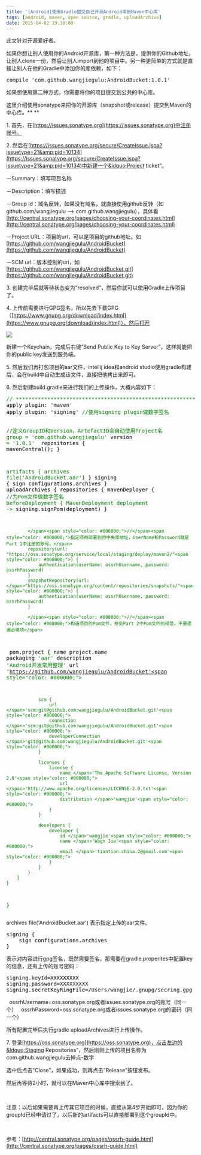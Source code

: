 ```yaml
---
title: '[Android]使用Gradle提交自己开源Android库到Maven中心库'
tags: [android, maven, open source, gradle, uploadArchive]
date: 2015-04-02 19:38:00
---
```


此文针对开源爱好者。

如果你想让别人使用你的Android开源库，第一种方法是，提供你的Github地址，让别人clone一份，然后让别人import到他的项目中。另一种更简单的方式就是直接让别人在他的Gradle中添加你的库依赖，如下：

<div class="cnblogs_code">
<pre>compile 'com.github.wangjiegulu:AndroidBucket:1.0.1'</pre>
</div>

如果想使用第二种方式，你需要将你的项目提交到公共的中心库。

这里介绍使用sonatype来把你的开源库（snapshot或release）提交到Maven的中心库。**
**

1\. 首先，在[https://issues.sonatype.org](https://issues.sonatype.org)中注册账号。

2\. 然后在[https://issues.sonatype.org/secure/CreateIssue.jspa?issuetype=21&amp;pid=10134](https://issues.sonatype.org/secure/CreateIssue.jspa?issuetype=21&amp;pid=10134)中新建一个&ldquo;Project ticket&rdquo;。

－Summary：填写项目名称<span class="aui-icon icon-required">
</span>

－Description：填写描述

－Group Id：域名反转，如果没有域名，就直接使用github反转（如github.com/wangjiegulu --&gt; com.github.wangjiegulu），具体看[http://central.sonatype.org/pages/choosing-your-coordinates.html](http://central.sonatype.org/pages/choosing-your-coordinates.html)<span class="aui-icon icon-required">
</span>

－Project URL：项目的url，可以是项目的github地址。如[https://github.com/wangjiegulu/AndroidBucket](https://github.com/wangjiegulu/AndroidBucket)

－SCM url：版本控制的uri，如[https://github.com/wangjiegulu/AndroidBucket.git](https://github.com/wangjiegulu/AndroidBucket.git)

3\. 创建完毕后就等待状态变为&ldquo;resolved&rdquo;，然后你就可以使用Gradle上传项目了。

4\. 上传前需要进行GPG签名，所以先去下载GPG（[https://www.gnupg.org/download/index.html](https://www.gnupg.org/download/index.html)），然后打开

![](http://images.cnitblog.com/blog2015/378300/201504/021841366545243.png)

新建一个Keychain，完成后右键&ldquo;Send Public Key to Key Server&rdquo;，这样就能把你的public key发送到服务端。

5\. 然后我们再打包项目的aar文件，intellij idea和android studio使用gradle构建后，会在build中自动生成该文件，直接把他拷出来即可。

6\. 然后新建build.gradle来进行我们的上传操作，大概内容如下：

<div class="cnblogs_code">
<pre><span style="color: #008000;">//</span><span style="color: #008000;"> *********************************************************************</span><span style="color: #000000;">
apply plugin: </span>'maven'<span style="color: #000000;">
apply plugin: </span>'signing' <span style="color: #008000;">//</span><span style="color: #008000;">使用signing plugin做数字签名

</span><span style="color: #008000;">//</span><span style="color: #008000;">定义GroupID和Version，ArtefactID会自动使用Project名</span>
group = 'com.github.wangjiegulu'<span style="color: #000000;">
version </span>= '1.0.1'
<span style="color: #000000;">
repositories {
    mavenCentral();
}

artifacts {
    archives file(</span>'AndroidBucket.aar'<span style="color: #000000;">)
}
signing {
    sign configurations.archives
}</span>
<span style="color: #000000;">
uploadArchives {
    repositories {
        mavenDeployer {
            </span><span style="color: #008000;">//</span><span style="color: #008000;">为Pom文件做数字签名</span>
            beforeDeployment { MavenDeployment deployment -&gt;<span style="color: #000000;"> signing.signPom(deployment) }

            </span><span style="color: #008000;">//</span><span style="color: #008000;">指定项目部署到的中央库地址，UserName和Password就是Part 1中注册的账号。</span>
            repository(url: "https://oss.sonatype.org/service/local/staging/deploy/maven2/"<span style="color: #000000;">) {
                authentication(userName: ossrhUsername, password: ossrhPassword)
            }
            snapshotRepository(url: </span>"https://oss.sonatype.org/content/repositories/snapshots/"<span style="color: #000000;">) {
                authentication(userName: ossrhUsername, password: ossrhPassword)
            }

            </span><span style="color: #008000;">//</span><span style="color: #008000;">构造项目的Pom文件，参见Part 2中Pom文件的规范，不要遗漏必填项</span>
<span style="color: #000000;">            pom.project {
                name project.name
                packaging </span>'aar'<span style="color: #000000;">
                description </span>'Android开发常用整理'<span style="color: #000000;">
                url </span>'https://github.com/wangjiegulu/AndroidBucket'<span style="color: #000000;">

                scm {
                    url </span>'scm:git@github.com:wangjiegulu/AndroidBucket.git'<span style="color: #000000;">
                    connection </span>'scm:git@github.com:wangjiegulu/AndroidBucket.git'<span style="color: #000000;">
                    developerConnection </span>'git@github.com:wangjiegulu/AndroidBucket.git'<span style="color: #000000;">
                }

                licenses {
                    license {
                        name </span>'The Apache Software License, Version 2.0'<span style="color: #000000;">
                        url </span>'http://www.apache.org/licenses/LICENSE-2.0.txt'<span style="color: #000000;">
                        distribution </span>'wangjie'<span style="color: #000000;">
                    }
                }

                developers {
                    developer {
                        id </span>'wangjie'<span style="color: #000000;">
                        name </span>'Wagn Jie'<span style="color: #000000;">
                        email </span>'tiantian.china.2@gmail.com'<span style="color: #000000;">
                    }
                }
            }
        }
    }
}</span></pre>
</div>

archives file('AndroidBucket.aar') 表示指定上传的aar文件。

<div class="cnblogs_code">
<pre><span style="color: #000000;">signing {
    sign configurations.archives
}</span></pre>
</div>

表示对内容进行gpg签名，既然需要签名，那需要在gradle.properites中配置key的信息，还有上传的账号密码：

<div class="cnblogs_code">
<pre>signing.keyId=<span style="color: #000000;">XXXXXXXXX
signing.password</span>=XXXXXXXXX<span style="color: #000000;">
signing.secretKeyRingFile</span>=/Users/wangjie/.gnupg/secring.gpg</pre>

&nbsp; ossrhUsername=oss.sonatype.org或者issues.sonatype.org的账号（同一个）
&nbsp; ossrhPassword=oss.sonatype.org或者issues.sonatype.org的密码（同一个）

</div>

所有配置完毕后执行gradle&nbsp;uploadArchives进行上传操作。

7\. 登录[https://oss.sonatype.org](https://oss.sonatype.org)，点击左边的&ldquo;Staging Repositories&rdquo;，然后刚刚上传的项目名称为com.github.wangjiegulu去掉点-数字

选中后点击&ldquo;Close&rdquo;，如果成功，则再点击&ldquo;Release&rdquo;按钮发布。

然后再等待2小时，就可以在Maven中心库中搜索到了。

&nbsp;

注意：以后如果需要再上传其它项目的时候，直接从第4步开始即可，因为你的groupId已经申请过了，以后新的artifacts可以直接部署到这个groupId中。

&nbsp;

参考：[http://central.sonatype.org/pages/ossrh-guide.html](http://central.sonatype.org/pages/ossrh-guide.html)

